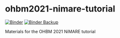 # ohbm2021-nimare-tutorial

[![Binder](https://binder-mcgill.conp.cloud/badge_logo.svg)](https://binder-mcgill.conp.cloud/v2/gh/neurolibre/ohbm2021-nimare-tutorial/main?filepath=notebooks%2Ftutorial.ipynb)
[![Binder Backup](https://binder.conp.cloud/badge_logo.svg)](https://binder.conp.cloud/v2/gh/neurostuff/ohbm2021-nimare-tutorial/main?filepath=notebooks%2Ftutorial.ipynb)

Materials for the OHBM 2021 NiMARE tutorial
